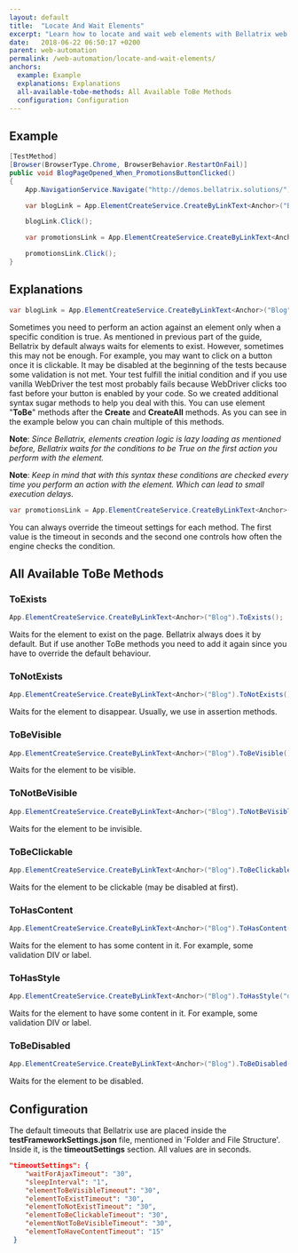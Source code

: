 ```yaml
---
layout: default
title:  "Locate And Wait Elements"
excerpt: "Learn how to locate and wait web elements with Bellatrix web module."
date:   2018-06-22 06:50:17 +0200
parent: web-automation
permalink: /web-automation/locate-and-wait-elements/
anchors:
  example: Example
  explanations: Explanations
  all-available-tobe-methods: All Available ToBe Methods
  configuration: Configuration
---
```

Example
-------
```csharp
[TestMethod]
[Browser(BrowserType.Chrome, BrowserBehavior.RestartOnFail)]
public void BlogPageOpened_When_PromotionsButtonClicked()
{
    App.NavigationService.Navigate("http://demos.bellatrix.solutions/");

    var blogLink = App.ElementCreateService.CreateByLinkText<Anchor>("Blog").ToBeClickable().ToBeVisible();

    blogLink.Click();

    var promotionsLink = App.ElementCreateService.CreateByLinkText<Anchor>("Promotions").ToHasContent(40, 1);

    promotionsLink.Click();
}
```

Explanations
------------
```csharp
var blogLink = App.ElementCreateService.CreateByLinkText<Anchor>("Blog").ToBeClickable().ToBeVisible();
```
Sometimes you need to perform an action against an element only when a specific condition is true. As mentioned in previous part of the guide, Bellatrix by default always waits for elements to exist.
However, sometimes this may not be enough. For example, you may want to click on a button once it is clickable.
It may be disabled at the beginning of the tests because some validation is not met. Your test fulfill the initial condition and if you use vanilla WebDriver the test most probably fails because WebDriver clicks too fast before your button is enabled by your code. So we created additional syntax sugar methods to help you deal with this. You can use element "**ToBe**" methods after the **Create** and **CreateAll** methods.
As you can see in the example below you can chain multiple of this methods.

**Note**: *Since Bellatrix, elements creation logic is lazy loading as mentioned before, Bellatrix waits for the conditions to be True on the first action you perform with the element.*

**Note**: *Keep in mind that with this syntax these conditions are checked every time you perform an action with the element. Which can lead tо small execution delays.*

```csharp
var promotionsLink = App.ElementCreateService.CreateByLinkText<Anchor>("Promotions").ToHasContent(40, 1);
```
You can always override the timeout settings for each method. The first value is the timeout in seconds and the second one controls how often the engine checks the condition.

All Available ToBe Methods
--------------------------
### ToExists ###
```csharp
App.ElementCreateService.CreateByLinkText<Anchor>("Blog").ToExists();
```
Waits for the element to exist on the page. Bellatrix always does it by default. But if use another ToBe methods you need to add it again since you have to override the default behaviour.
### ToNotExists ###
```csharp
App.ElementCreateService.CreateByLinkText<Anchor>("Blog").ToNotExists();
```
Waits for the element to disappear. Usually, we use in assertion methods.
### ToBeVisible ###
```csharp
App.ElementCreateService.CreateByLinkText<Anchor>("Blog").ToBeVisible();
```
Waits for the element to be visible.
### ToNotBeVisible ###
```csharp
App.ElementCreateService.CreateByLinkText<Anchor>("Blog").ToNotBeVisible();
```
Waits for the element to be invisible.
### ToBeClickable ###
```csharp
App.ElementCreateService.CreateByLinkText<Anchor>("Blog").ToBeClickable();
```
Waits for the element to be clickable (may be disabled at first).
### ToHasContent ###
```csharp
App.ElementCreateService.CreateByLinkText<Anchor>("Blog").ToHasContent();
```
Waits for the element to has some content in it. For example, some validation DIV or label.
### ToHasStyle ###
```csharp
App.ElementCreateService.CreateByLinkText<Anchor>("Blog").ToHasStyle("disabled");
```
Waits for the element to have some content in it. For example, some validation DIV or label.
### ToBeDisabled ###
```csharp
App.ElementCreateService.CreateByLinkText<Anchor>("Blog").ToBeDisabled();
```
Waits for the element to be disabled.

Configuration
-------------
The default timeouts that Bellatrix use are placed inside the **testFrameworkSettings.json** file, mentioned in 'Folder and File Structure'. Inside it, is the **timeoutSettings** section. All values are in seconds.
```json
"timeoutSettings": {
    "waitForAjaxTimeout": "30",
    "sleepInterval": "1",
    "elementToBeVisibleTimeout": "30",
    "elementToExistTimeout": "30",
    "elementToNotExistTimeout": "30",
    "elementToBeClickableTimeout": "30",
    "elementNotToBeVisibleTimeout": "30",
    "elementToHaveContentTimeout": "15"
 }
```
